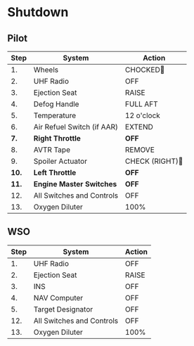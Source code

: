 # Shutdown

## Pilot

| Step    | System                     | Action        |
| ------- | -------------------------- | ------------- |
| 1.      | Wheels                     | CHOCKED🔧    |
| 2.      | UHF Radio                  | OFF           |
| 3.      | Ejection Seat              | RAISE         |
| 4.      | Defog Handle               | FULL AFT      |
| 5.      | Temperature                | 12 o'clock    |
| 6.      | Air Refuel Switch (if AAR) | EXTEND        |
| **7.**  | **Right Throttle**         | **OFF**       |
| 8.      | AVTR Tape                  | REMOVE        |
| 9.      | Spoiler Actuator           | CHECK (RIGHT)🔧|
| **10.** | **Left Throttle**          | **OFF**       |
| **11.** | **Engine Master Switches** | **OFF**       |
| 12.     | All Switches and Controls  | OFF           |
| 13.     | Oxygen Diluter             | 100%          |

## WSO

| Step | System                    | Action |
| ---- | ------------------------- | ------ |
| 1.   | UHF Radio                 | OFF    |
| 2.   | Ejection Seat             | RAISE  |
| 3.   | INS                       | OFF    |
| 4.   | NAV Computer              | OFF    |
| 5.   | Target Designator         | OFF    |
| 12.  | All Switches and Controls | OFF    |
| 13.  | Oxygen Diluter            | 100%   |
